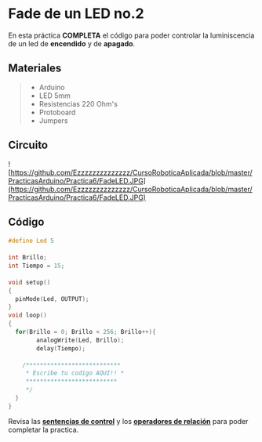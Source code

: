 # Fade de un LED no.2

En esta práctica  **COMPLETA** el código para poder controlar la luminiscencia de un led de **encendido** y de **apagado**.

## Materiales 
> - Arduino
> - LED 5mm 
> - Resistencias 220 Ohm's 
> - Protoboard
> - Jumpers

## Circuito
![https://github.com/Ezzzzzzzzzzzzzz/CursoRoboticaAplicada/blob/master/PracticasArduino/Practica6/FadeLED.JPG](https://github.com/Ezzzzzzzzzzzzzz/CursoRoboticaAplicada/blob/master/PracticasArduino/Practica6/FadeLED.JPG)

## Código
```c
#define Led 5

int Brillo;
int Tiempo = 15;

void setup()
{
  pinMode(Led, OUTPUT);
}
void loop()
{
  for(Brillo = 0; Brillo < 256; Brillo++){
    	analogWrite(Led, Brillo);
    	delay(Tiempo);
	
	/***************************
	 * Escribe tu codigo AQUI!! *
	 **************************
	 */
  }
}
```
Revisa las **[sentencias de control](https://classroom.google.com/w/NDY3MjU0MTQyMDla/tc/NDY4MDUwNDkzMjBa?hl=es)** y los [**operadores de relación**](https://github.com/Ezzzzzzzzzzzzzz/CursoRoboticaAplicada/blob/master/Operadores/Operadores%20Relacion.md) para poder completar la practica.
<!--stackedit_data:
eyJoaXN0b3J5IjpbMTAzMjQ5NzkyMCwtMTQ2ODUwMjAyNF19
-->